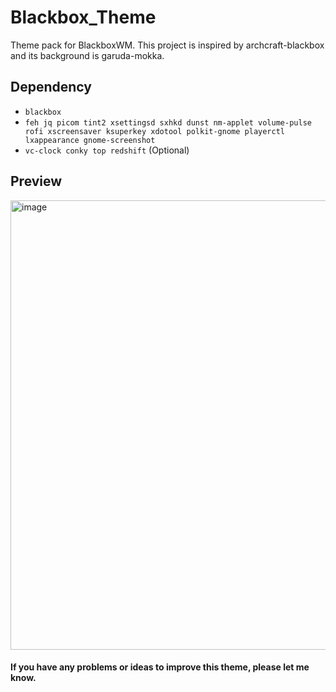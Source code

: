 # Blackbox_Theme
Theme pack for BlackboxWM. This project is inspired by archcraft-blackbox and its background is garuda-mokka.
## Dependency
* `blackbox`
* `feh jq picom tint2 xsettingsd sxhkd dunst nm-applet volume-pulse rofi xscreensaver ksuperkey xdotool polkit-gnome playerctl lxappearance gnome-screenshot` 
* `vc-clock conky top redshift` (Optional)
## Preview
<img width="1280" height="719" alt="image" src="https://github.com/user-attachments/assets/573fa6f7-332d-4231-bd49-95a8710b420e" />

#### If you have any problems or ideas to improve this theme, please let me know.
